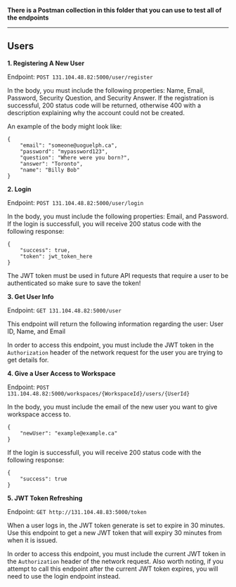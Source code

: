 **There is a Postman collection in this folder that you can use to test all of the endpoints**

-----
Users
-----

**1. Registering A New User**

Endpoint: `POST 131.104.48.82:5000/user/register`

In the body, you must include the following properties: Name, Email, Password, Security Question, and Security Answer.
If the registration is successful, 200 status code will be returned, otherwise 400 with a description explaining why the account could not be created. 

An example of the body might look like:

```
{
	"email": "someone@uoguelph.ca",
	"password": "mypassword123",
	"question": "Where were you born?",
	"answer": "Toronto",
	"name": "Billy Bob"
}
```

**2. Login**

Endpoint: `POST 131.104.48.82:5000/user/login`

In the body, you must include the following properties: Email, and Password. If the login is successfull, you will receive 200 status code with the following response:

```
{
	"success": true,
	"token": jwt_token_here
}
```

The JWT token must be used in future API requests that require a user to be authenticated so make sure to save the token!

**3. Get User Info**

Endpoint: `GET 131.104.48.82:5000/user`

This endpoint will return the following information regarding the user: User ID, Name, and Email

In order to access this endpoint, you must include the JWT token in the `Authorization` header of the network request for the user you are trying to get details for.





**4. Give a User Access to Workspace**

Endpoint: `POST 131.104.48.82:5000/workspaces/{WorkspaceId}/users/{UserId}`

In the body, you must include the email of the new user you want to give workspace access to. 
```
{
	"newUser": "example@example.ca"
}
```
If the login is successfull, you will receive 200 status code with the following response:

```
{
	"success": true
}
```

**5. JWT Token Refreshing**

Endpoint: `GET http://131.104.48.83:5000/token`
 
When a user logs in, the JWT token generate is set to expire in 30 minutes. Use this endpoint to get a new JWT token that will expiry 30 minutes from when it is issued.

In order to access this endpoint, you must include the current JWT token in the `Authorization` header of the network request. Also worth noting, if you attempt to call this endpoint after the current JWT token expires, you will need to use the login endpoint instead.
